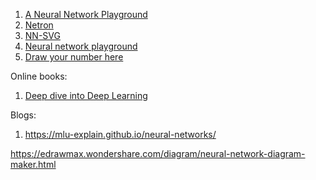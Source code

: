 1. [A Neural Network Playground](https://playground.tensorflow.org/)
2. [Netron](https://netron.app/)
3. [NN-SVG](https://alexlenail.me/NN-SVG/)
4. [Neural network playground](https://nnplayground.com/)
5. [Draw your number here
](https://adamharley.com/nn_vis/cnn/3d.html)


Online books:
1. [Deep dive into Deep Learning](https://d2l.ai/)


Blogs:
1. https://mlu-explain.github.io/neural-networks/


https://edrawmax.wondershare.com/diagram/neural-network-diagram-maker.html